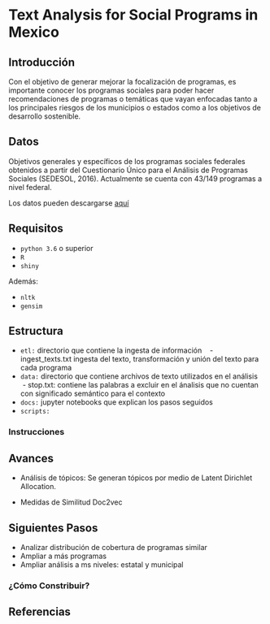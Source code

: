# Text Analysis for Social Programs in Mexico

## Introducción
Con el objetivo de generar mejorar la focalización de programas, es importante conocer los programas sociales para poder hacer recomendaciones de programas o temáticas que vayan enfocadas tanto a los principales riesgos de los municipios o estados como a los objetivos de desarrollo sostenible.

## Datos
Objetivos generales y específicos de los programas sociales federales obtenidos a partir del Cuestionario Único para el Análisis de Programas Sociales (SEDESOL, 2016). Actualmente se cuenta con 43/149 programas a nivel federal.

Los datos pueden descargarse [aquí](https://s3-us-west-2.amazonaws.com/sedesol-open-data/cuaps_sedesol.csv)

## Requisitos
- `python 3.6` o superior
- `R`
- `shiny`

Además:
- `nltk`
- `gensim`

## Estructura
- `etl:` directorio que contiene la ingesta de información
    - ingest_texts.txt ingesta del texto, transformación y unión del texto para cada programa
- `data:` directorio que contiene archivos de texto utilizados en el análisis
    - stop.txt: contiene las palabras a excluir en el ánalisis que no cuentan con significado semántico para el contexto
- `docs:` jupyter notebooks que explican los pasos seguidos
- `scripts:` 

### Instrucciones

## Avances

- Análisis de tópicos:
Se generan tópicos por medio de Latent Dirichlet Allocation.

- Medidas de Similitud
Doc2vec 

## Siguientes Pasos
- Analizar distribución de cobertura de programas similar
- Ampliar a más programas
- Ampliar análisis a ms niveles: estatal y municipal

### ¿Cómo Constribuir?


## Referencias

